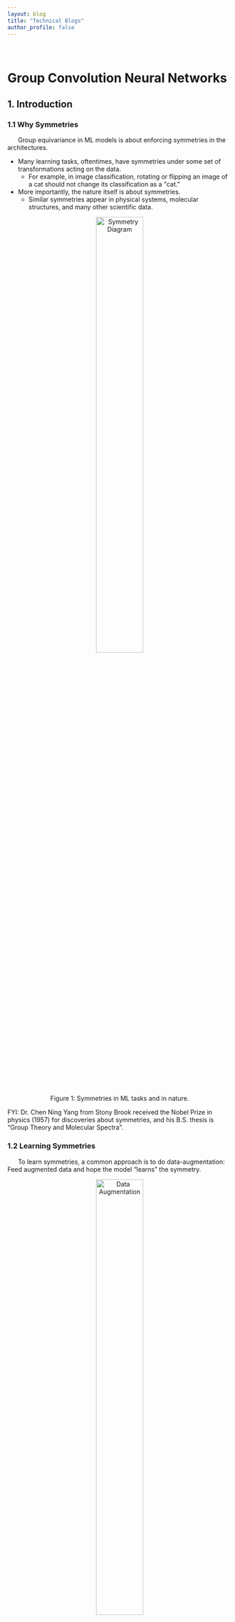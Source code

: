 ```yaml
---
layout: blog
title: "Technical Blogs"
author_profile: false
---
```

<div style="height: 20px;"></div>

# Group Convolution Neural Networks

## 1. Introduction

### 1.1 Why Symmetries

&nbsp;&nbsp;&nbsp;&nbsp;&nbsp; Group equivariance in ML models is about enforcing symmetries in the architectures.
- Many learning tasks, oftentimes, have symmetries under some set of transformations acting on the data.
	- For example, in image classification, rotating or flipping an image of a cat should not change its classification as a "cat."
- More importantly, the nature itself is about symmetries.
	- Similar symmetries appear in physical systems, molecular structures, and many other scientific data.

<figure style="text-align: center;">
  <img alt="Symmetry Diagram" src="https://raw.githubusercontent.com/wenhangao21/wenhangao21.github.io/refs/heads/main/blogs/files/1_gconv/symmetry.png" style="width: 50%; display: block; margin: 0 auto;" />
</figure>
  <figcaption style="text-align: center;">Figure 1: Symmetries in ML tasks and in nature.</figcaption>

FYI: Dr. Chen Ning Yang from Stony Brook received the Nobel Prize in physics (1957) for discoveries about symmetries, and his B.S. thesis is “Group Theory and Molecular Spectra”.

### 1.2 Learning Symmetries

&nbsp;&nbsp;&nbsp;&nbsp;&nbsp; To learn symmetries, a common approach is to do data-augmentation: Feed augmented data and hope the model “learns” the symmetry.

<figure style="text-align: center;">
  <img alt="Data Augmentation" src="https://raw.githubusercontent.com/wenhangao21/wenhangao21.github.io/refs/heads/main/blogs/files/1_gconv/data_augmentation.png" style="width: 50%; display: block; margin: 0 auto;" />
</figure>
  <figcaption style="text-align: center;">Figure 2: Data augmentaton to learn symmetries.</figcaption>

<span style="color: red;">Issues:</span>
- <span style="color: red;">No guarantee</span> of having symmetries in the model
- <span style="color: red;">Wasting valuable net capacity</span> on learning symmetries from data
- <span style="color: red;">Redundancy</span> in learned feature representation

<span style="color: green;">Solution:</span>
- Building symmetries into the model by design! 

## 2. Mathematical Preliminary
### 2.1 Definition: Group
&nbsp;&nbsp;&nbsp;&nbsp;&nbsp; A **group** $(G, \cdot)$ is a set of elements $G$ equipped with a group product $\cdot$, a binary operator, that satisfies the following four axioms:
- Closure: Given two elements $g$ and $h$ of $G$, the product $g \cdot h$ is also in $G$.
- Associativity: For $g, h, i \in G$ the product $\cdot$ is associative, i.e., $g \cdot(h \cdot i)=(g \cdot h) \cdot i$.
- Identity element: There exists an identity element $e \in G$ such that $e \cdot g=g \cdot e=g$ for any $g \in G$.
- Inverse element: For each $g \in G$ there exists an inverse element $g^{-1} \in G$ s.t. $g^{-1} \cdot g=g \cdot g^{-1}=e$.
<!-- Line breaker -->
<span style="color: gray;">Example:</span>

The translation group consists of all possible translations in $\mathbb{R}^2$ and is equipped with the group product and group inverse:

$$
\begin{aligned}
g \cdot g^{\prime} & =\left(t+t^{\prime}\right), \quad t, t^{\prime} \in \mathbb{R}^2 \\
g^{-1} & =(-t),
\end{aligned}
$$

with $g=(t), g^{\prime}=\left(t^{\prime}\right)$, and $e=(0,0)$.

### 2.2 Definition: Representation and Left-regular Representation
&nbsp;&nbsp;&nbsp;&nbsp;&nbsp; A **representation** $\rho: G \rightarrow G L(V)$ is a group homomorphism from $\mathrm{G}$ to the general linear group $G L(V)$. That is, $\rho(g)$ is a linear transformation parameterized by group elements $g \in G$ that transforms some vector $\mathbf{v} \in V$ (e.g. an image or a tensor) such that

$$
\rho\left(g^{\prime}\right) \circ \rho(g)[\mathbf{v}]=\rho\left(g^{\prime} \cdot g\right)[\mathbf{v}].
$$

**This essentially means that we can transfer group structure to other types of objects now, such as vectors or images.**

Note: 
- A **homomorphism** is a structure-preserving map between two algebraic structures of the same type (such as two groups, two rings, or two vector spaces). 
- A **general linear group** is the group of all invertible $d_V \times d_V$ matrices.

A **left-regular representation** $\mathscr{L}_g$ is a representation that transforms functions $f$ by transforming their domains via the inverse group action

$$
\mathscr{L}_g[f](x):=f\left(g^{-1} \cdot x\right).
$$

<span style="color: gray;">Example I:</span>

- $f \in \mathbb{L}_2\left(\mathbb{R}\right)$: A function defined on a line.
- $G=\mathbb{R}$: The 1D translation group.
- $\mathscr{L}_{g = t}f(x)=f\left(t^{-1} \odot x\right) = f(x - t)$: A translation of the function.

<span style="color: gray;">Example II:</span>

- $f \in \mathbb{L}_2\left(\mathbb{R}^2\right)$: A 2D image.
- $G=S E(2)$: The 2D roto-translation group.
- $\mathscr{L}_{g = (t, \theta)}f(x)=f\left(\mathbb{R}^{1} (x-t)\right)$: A roto-translation of the image.

<span style="color: gray;">Remark: Now we have group stucture on different objects</span>

1. Group Product (acting on $G$ it self): $g\cdot g'$
2. Left Regular Representation (acting on a vector spaces): $\mathscr{L}_gf$
3. Group Actions (acting on $\mathbb{R}^d$): $g \odot x$
